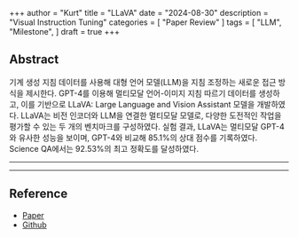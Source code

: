 +++
author = "Kurt"
title = "LLaVA"
date = "2024-08-30"
description = "Visual Instruction Tuning"
categories = [
    "Paper Review"
]
tags = [
    "LLM",
    "Milestone",
]
draft = true
+++

## Abstract

기계 생성 지침 데이터를 사용해 대형 언어 모델(LLM)을 지침 조정하는 새로운 접근 방식을 제시한다. GPT-4를 이용해 멀티모달 언어-이미지 지침 따르기 데이터를 생성하고, 이를 기반으로 LLaVA: Large Language and Vision Assistant 모델을 개발하였다. LLaVA는 비전 인코더와 LLM을 연결한 멀티모달 모델로, 다양한 도전적인 작업을 평가할 수 있는 두 개의 벤치마크를 구성하였다. 실험 결과, LLaVA는 멀티모달 GPT-4와 유사한 성능을 보이며, GPT-4와 비교해 85.1%의 상대 점수를 기록하였다. Science QA에서는 92.53%의 최고 정확도를 달성하였다.

---



---

## Reference

* [Paper](https://arxiv.org/pdf/2304.08485)
* [Github](https://github.com/haotian-liu/LLaVA)